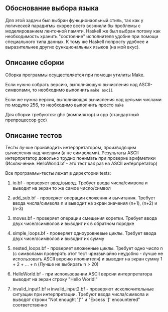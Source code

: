 ## Обоснование выбора языка
Для этой задачи был выбран функционаольный стиль, так как у логической парадигмы скорее
всего возникли бы проблемы с моделированием ленточной памяти. Haskell же был выбран потому
как необходимость хранить "состояние" исполнителя удобне при помощи специального типа данных.
К тому же Haskell попросту удобнее и выразительнее других функциональных языков (на мой вкус).

## Описание сборки
Сборка программы осуществляется при помощи утилиты Make.

Если нужно собрать версию, выполняющую вычисления над ASCII-символами, то
необходимо выполнить
```make ascii```

Если же нужна версия, выполняющая вычисления над целыми числами по модулю
256, то необходимо выполнить просто
```make```

Для сборки требуются: ghc (компилятор) и cpp (стандартный препроцессор gcc)

## Описание тестов

Тесты лучше производить интерпретатором, производящим вычисления над числами (а не символами).
Результаты ASCII интерпретатор довольно трудно понимать при проверке арифметики
(Исключение: HelloWorld.bf - это тест как раз на ASCII интерпретатор)

Все программы-тесты лежат в директории tests:
1. io.bf - проверяет ввод/вывод. Требует ввода числа/символа и выводит на экран то
           же самое число/символ

2. add_sub.bf - проверяет операции сложения и вычитания. Требует ввода числа/символа n
                и выводит на экран значения (n+1), (n+2) и (n-3)

3. moves.bf - проверяет операции смещения коретки. Требует ввода двух чисел/символов и
              выводит их в обратном порядке

4. simple_loops.bf - проверяет одноуровневые циклы. Требует ввода двух чисел/символов и
                     выводит их сумму

5. nested_loops.bf - проверяет вложенные циклы. Требует одно число n (с символами проверять
                     этот тест чрезвычайно неудобно - лучше не использовать ASCII версию иполнителя)
                     и выводит на экран сумму 1 + 2 + ... + n (Лучше не выбирать n > 20)

6. HelloWorld.bf - при использовании ASCII версии интерпретатора выводит на экран строку "Hello World!"

7. invalid_input1.bf и invalid_input2.bf - проверяют исколючительные ситуации при интерпретации.
                                           Требуют ввода числа/символа и выводят строки
                                           "Not enought ']'" и "Excess ']' encountered" соответственно
